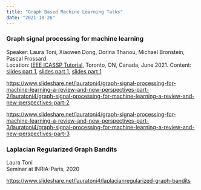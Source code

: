 ```yaml
---
title: "Graph Based Machine Learning Talks"
date: "2021-10-26"
---
```


### Graph signal processing for machine learning
Speaker: Laura Toni, Xiaowen Dong, Dorina Thanou, Michael Bronstein, Pascal Frossard  
Location: [IEEE ICASSP Tutorial](https://2021.ieeeicassp.org/Tutorials.asp#4), Toronto, ON, Canada, June 2021.
Content: [slides part 1](https://www.slideshare.net/lauratoni4/graph-signal-processing-for-machine-learning-a-review-and-new-perspectives-part-1), [slides part 1](https://www.slideshare.net/lauratoni4/graph-signal-processing-for-machine-learning-a-review-and-new-perspectives-part-1), [slides part 1](https://www.slideshare.net/lauratoni4/graph-signal-processing-for-machine-learning-a-review-and-new-perspectives-part-1)

https://www.slideshare.net/lauratoni4/graph-signal-processing-for-machine-learning-a-review-and-new-perspectives-part-2/lauratoni4/graph-signal-processing-for-machine-learning-a-review-and-new-perspectives-part-2

https://www.slideshare.net/lauratoni4/graph-signal-processing-for-machine-learning-a-review-and-new-perspectives-part-3/lauratoni4/graph-signal-processing-for-machine-learning-a-review-and-new-perspectives-part-3


### Laplacian Regularized Graph Bandits
Laura Toni  
Seminar at INRIA-Paris, 2020

https://www.slideshare.net/lauratoni4/laplacianregularized-graph-bandits
